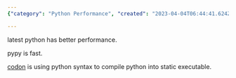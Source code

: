 ```yaml
---
{"category": "Python Performance", "created": "2023-04-04T06:44:41.624Z", "date": "2023-04-04 06:44:41", "description": "This article explores the advancements in Python performance, specifically mentioning Pypy's remarkable speed and how Codon leverages Python syntax to generate static executables.", "modified": "2023-04-04T06:45:46.922Z", "tags": ["Python", "Pypy", "Performance", "Speed", "Compilation", "Codon", "Static Executables"], "title": "Faster Python"}

---
```


latest python has better performance.

pypy is fast.

[codon](https://docs.exaloop.io/codon/) is using python syntax to compile python into static executable.
